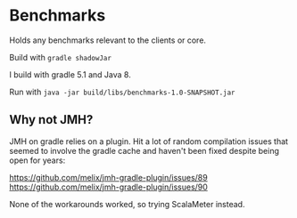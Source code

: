 # Benchmarks
Holds any benchmarks relevant to the clients or core.  


Build with `gradle shadowJar`

I build with gradle 5.1 and Java 8.

Run with `java -jar build/libs/benchmarks-1.0-SNAPSHOT.jar`

## Why not JMH?
JMH on gradle relies on a plugin.  Hit a lot of random compilation issues that seemed to involve the gradle cache and haven't been fixed despite
being open for years:

https://github.com/melix/jmh-gradle-plugin/issues/89
https://github.com/melix/jmh-gradle-plugin/issues/90

None of the workarounds worked, so trying ScalaMeter instead.